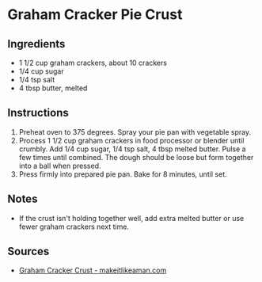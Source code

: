# Graham Cracker Pie Crust

## Ingredients
* 1 1/2 cup graham crackers, about 10 crackers
* 1/4 cup sugar
* 1/4 tsp salt
* 4 tbsp butter, melted


## Instructions
1. Preheat oven to 375 degrees. Spray your pie pan with vegetable spray.
2. Process 1 1/2 cup graham crackers in food processor or blender until crumbly. Add 1/4 cup sugar, 1/4 tsp salt, 4 tbsp melted butter. Pulse a few times until combined. The dough should be loose but form together into a ball when pressed.
3. Press firmly into prepared pie pan. Bake for 8 minutes, until set.

## Notes
* If the crust isn't holding together well, add extra melted butter or use fewer graham crackers next time.

## Sources
* [Graham Cracker Crust - makeitlikeaman.com](http://www.makeitlikeaman.com/2014/01/11/graham-cracker-crust/)
